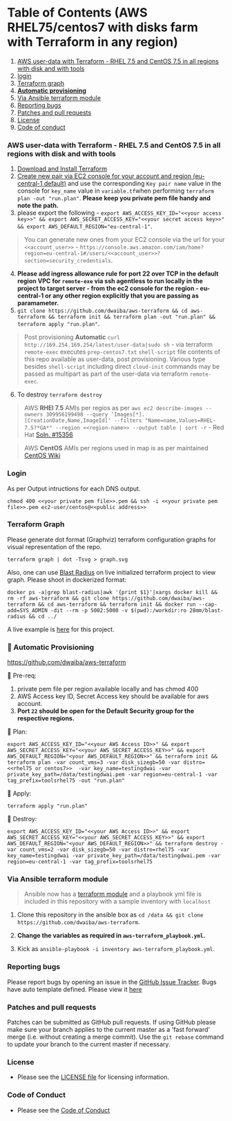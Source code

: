 Table of Contents (AWS RHEL75/centos7 with disks farm with Terraform in any region)
=================

1. [AWS user-data with Terraform - RHEL 7.5 and CentOS 7.5 in all regions with disk and with tools](#aws-user-data-with-terraform-rhel-7.5-and-centOS-7.5-in-all-regions-with-disk-and-with-tools)
2. [login](#login)
3. [Terraform graph](#terraform-graph)
4. **[Automatic provisioning](#high_brightness-automatic-provisioning)**
5.  [Via Ansible terraform module](#via-ansible-terraform-module)
6. [Reporting bugs](#reporting-bugs)
7. [Patches and pull requests](#patches-and-pull-requests)
8. [License](#license)
9. [Code of conduct](#code-of-conduct)

### AWS user-data with Terraform - RHEL 7.5 and CentOS 7.5 in all regions with disk and with tools

1. [Download and Install Terraform](https://www.terraform.io/downloads.html)
2. [Create new pair via EC2 console for your account and region (eu-central-1 default)](https://eu-central-1.console.aws.amazon.com/ec2/v2/home?region=eu-central-1#KeyPairs:sort=keyName) and use the corresponding `Key pair name` value in the console for `key_name` value in `variable.tf`when performing `terraform plan -out "run.plan"`. **Please keep you private pem file handy and note the path.**
3. please export the following - 
`export AWS_ACCESS_KEY_ID="<<your access key>>" && export AWS_SECRET_ACCESS_KEY="<<your secret access key>>" && export AWS_DEFAULT_REGION="eu-central-1"`. 

> You can generate new ones from your EC2 console via the url for your `<<account_user>>` - `https://console.aws.amazon.com/iam/home?region=eu-central-1#/users/<<account_user>>?section=security_credentials`.

4. **Please add ingress allowance rule for port 22 over TCP in the default region VPC for `remote-exe` via ssh agentless to run locally in the project to target server - from the ec2 console for the region - eu-central-1 or any other region explicitly that you are passing as paramameter.**
5. `git clone https://github.com/dwaiba/aws-terraform && cd aws-terraform && terraform init && terraform plan -out "run.plan" && terraform apply "run.plan"`.

> Post provisioning **Automatic** `curl http://169.254.169.254/latest/user-data|sudo sh` - via terraform `remote-exec` executes `prep-centos7.txt` `shell-script` file contents of this repo available as user-data, post provisioning. Various type besides `shell-script` including direct `cloud-init` commands may be passed as multipart as part of the user-data via terraform `remote-exec`.
6. To destroy `terraform destroy`

> AWS **RHEl 7.5** AMIs per regios as per `aws ec2 describe-images --owners 309956199498 --query 'Images[*].[CreationDate,Name,ImageId]' --filters "Name=name,Values=RHEL-7.5?*GA*" --region <<region-name>> --output table | sort -r` - Red Hat [Soln. #15356](https://access.redhat.com/solutions/15356)


> AWS **CentOS** AMIs per regions used in map is as per maintained [CentOS Wiki](https://wiki.centos.org/Cloud/AWS#head-78d1e3a4e6ba5c5a3847750d88266916ffe69648)

### Login

As per Output intructions for each  DNS output. 

`chmod 400 <<your private pem file>>.pem && ssh -i <<your private pem file>>.pem ec2-user/centos@<<public address>>`


### Terraform Graph
Please generate dot format (Graphviz) terraform configuration graphs for visual representation of the repo.

`terraform graph | dot -Tsvg > graph.svg`

Also, one can use [Blast Radius](https://github.com/28mm/blast-radius) on live initialized terraform project to view graph.
Please shoot in dockerized format:

`docker ps -a|grep blast-radius|awk '{print $1}'|xargs docker kill && rm -rf aws-terraform && git clone https://github.com/dwaiba/aws-terraform && cd aws-terraform && terraform init && docker run --cap-add=SYS_ADMIN -dit --rm -p 5002:5000 -v $(pwd):/workdir:ro 28mm/blast-radius && cd ../`

 A live example is [here](http://buildservers.westeurope.cloudapp.azure.com:5002/) for this project. 

### :high_brightness: Automatic Provisioning

https://github.com/dwaiba/aws-terraform

:beginner: Pre-req: 

1. private pem file per region available locally and has chmod 400
2. AWS Access key ID, Secret Access key should be available for aws account.
3. **Port `22` should be open for the Default Security group for the respective regions.**

:beginner: Plan:

`export AWS_ACCESS_KEY_ID="<<your AWS Access ID>>" && export AWS_SECRET_ACCESS_KEY="<<your AWS_SECRET_ACCESS_KEY>>" && export AWS_DEFAULT_REGION="<your AWS_DEFAULT_REGION>>" && terraform init && terraform plan -var count_vms=3 -var disk_sizegb=50 -var distro=<<rhel75 or centos7>>  -var key_name=testingdwai -var private_key_path=/data/testingdwai.pem -var region=eu-central-1 -var tag_prefix=toolsrhel75 -out "run.plan"`

:beginner: Apply:

`terraform apply "run.plan"`

:beginner: Destroy:

`export AWS_ACCESS_KEY_ID="<<your AWS Access ID>>" && export AWS_SECRET_ACCESS_KEY="<<your AWS_SECRET_ACCESS_KEY>>" && export AWS_DEFAULT_REGION="<your AWS_DEFAULT_REGION>>" && terraform destroy -var count_vms=2 -var disk_sizegb=50 -var distro=rhel75 -var key_name=testingdwai -var private_key_path=/data/testingdwai.pem -var region=eu-central-1 -var tag_prefix=toolsrhel75`

### Via Ansible terraform module
> Ansible now has a [terraform module](https://docs.ansible.com/ansible/2.7/modules/terraform_module.html) and a playbook yml file is included in this repository with a sample inventory with `localhost`

1. Clone this repository in the ansible box as `cd /data && git clone https://github.com/dwaiba/aws-terraform`.

2. **Change the variables as required in `aws-terraform_playbook.yml`.**

3. Kick as `ansible-playbook -i inventory aws-terraform_playbook.yml`.

### Reporting bugs

Please report bugs  by opening an issue in the [GitHub Issue Tracker](https://github.com/dwaiba/aws-terraform/issues).
Bugs have auto template defined. Please view it [here](https://github.com/dwaiba/aws-terraform/blob/master/.github/ISSUE_TEMPLATE/bug_report.md)

### Patches and pull requests

Patches can be submitted as GitHub pull requests. If using GitHub please make sure your branch applies to the current master as a 'fast forward' merge (i.e. without creating a merge commit). Use the `git rebase` command to update your branch to the current master if necessary.

### License
  * Please see the [LICENSE file](https://github.com/dwaiba/aws-terraform/blob/master/LICENSE) for licensing information.

### Code of Conduct
  * Please see the [Code of Conduct](https://github.com/dwaiba/aws-terraform/blob/master/CODE_OF_CONDUCT.md)